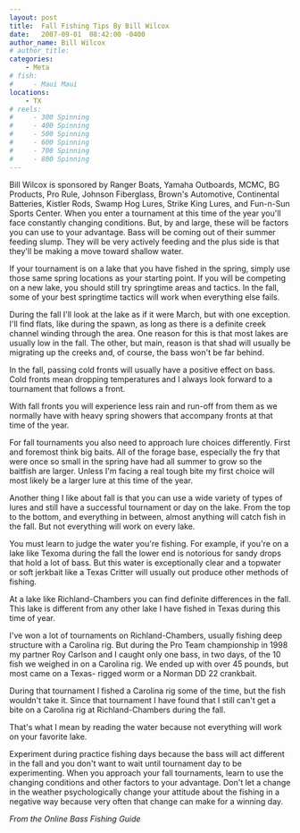 ```yaml
---
layout: post
title:  Fall Fishing Tips By Bill Wilcox
date:   2007-09-01  08:42:00 -0400
author_name: Bill Wilcox
# author_title: 
categories: 
    - Meta
# fish: 
#     - Maui Maui
locations:
    - TX
# reels:
#     - 300 Spinning
#     - 400 Spinning
#     - 500 Spinning
#     - 600 Spinning
#     - 700 Spinning
#     - 800 Spinning
---
```


Bill Wilcox is sponsored by Ranger Boats, Yamaha Outboards, MCMC, BG Products, Pro Rule, Johnson Fiberglass, Brown's Automotive, Continental Batteries, Kistler Rods, Swamp Hog Lures, Strike King Lures, and Fun-n-Sun Sports Center.
When you enter a tournament at this time of the year you'll face constantly changing conditions. But, by and large, these will be factors you can use to your advantage.
Bass will be coming out of their summer feeding slump. They will be very actively feeding and the plus side is that they'll be making a move toward shallow water.

If your tournament is on a lake that you have fished in the spring, simply use those same spring locations as your starting point. If you will be competing on a new lake, you should still try springtime areas and tactics.
In the fall, some of your best springtime tactics will work when everything else fails.

During the fall I'll look at the lake as if it were March, but with one exception. I'll find flats, like during the spawn, as long as there is a definite creek channel winding through the area. One reason for this is that most lakes are usually low in the fall. The other, but main, reason is that shad will usually be migrating up the creeks and, of course, the bass won't be far behind.

In the fall, passing cold fronts will usually have a positive effect on bass. Cold fronts mean dropping temperatures and I always look forward to a tournament that follows a front.

With fall fronts you will experience less rain and run-off from them as we normally have with heavy spring showers that accompany fronts at that time of the year.

For fall tournaments you also need to approach lure choices differently. First and foremost think big baits. All of the forage base, especially the fry that were once so small in the spring have had all summer to grow so the baitfish are larger. Unless I'm facing a real tough bite my first choice will most likely be a larger lure at this time of the year.

Another thing I like about fall is that you can use a wide variety of types of lures and still have a successful tournament or day on the lake. From the top to the bottom, and everything in between, almost anything will catch fish in the fall. But not everything will work on every lake.

You must learn to judge the water you're fishing. For example, if you're on a lake like Texoma during the fall the lower end is notorious for sandy drops that hold a lot of bass. But this water is exceptionally clear and a topwater or soft jerkbait like a Texas Critter will usually out produce other methods of fishing.

At a lake like Richland-Chambers you can find definite differences in the fall. This lake is different from any other lake I have fished in Texas during this time of year.

I've won a lot of tournaments on Richland-Chambers, usually fishing deep structure with a Carolina rig. But during the Pro Team championship in 1998 my partner Roy Carlson and I caught only one bass, in two days, of the 10 fish we weighed in on a Carolina rig. We ended up with over 45 pounds, but most came on a Texas- rigged worm or a Norman DD 22 crankbait.

During that tournament I fished a Carolina rig some of the time, but the fish wouldn't take it. Since that tournament I have found that I still can't get a bite on a Carolina rig at Richland-Chambers during the fall.

That's what I mean by reading the water because not everything will work on your favorite lake.

Experiment during practice fishing days because the bass will act different in the fall and you don't want to wait until tournament day to be experimenting. When you approach your fall tournaments, learn to use the changing conditions and other factors to your advantage. Don't let a change in the weather psychologically change your attitude about the fishing in a negative way because very often that change can make for a winning day.

*From the Online Bass Fishing Guide*
